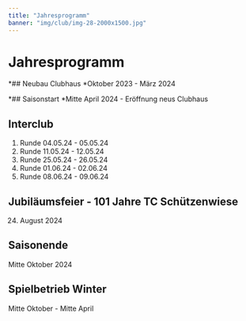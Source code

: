 ```yaml
---
title: "Jahresprogramm"
banner: "img/club/img-28-2000x1500.jpg"
---
```


# Jahresprogramm

*## Neubau Clubhaus 
  *Oktober 2023 - März 2024

*## Saisonstart
  *Mitte April 2024 - Eröffnung neus Clubhaus

## Interclub
1. Runde 04.05.24 - 05.05.24
2. Runde 11.05.24 - 12.05.24
3. Runde 25.05.24 - 26.05.24
4. Runde 01.06.24 - 02.06.24
5. Runde 08.06.24 - 09.06.24

## Jubiläumsfeier - 101 Jahre TC Schützenwiese
24. August 2024

## Saisonende
Mitte Oktober 2024

## Spielbetrieb Winter 
Mitte Oktober - Mitte April
